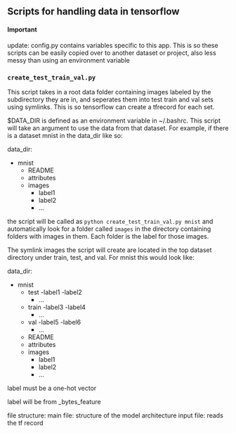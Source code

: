 ## Scripts for handling data in tensorflow

#### Important
update: config.py contains variables specific to this app. This is so these scripts can be easily
copied over to another dataset or project, also less messy than using an environment variable

### `create_test_train_val.py`
This script takes in a root data folder containing images labeled by the subdirectory they are in,
and seperates them into test train and val sets using symlinks. This is so tensorflow can create
a tfrecord for each set.

$DATA_DIR is defined as an environment variable in ~/.bashrc. This script will take an argument to
use the data from that dataset. For example, if there is a dataset mnist in the data_dir like so:

data_dir:
   - mnist
      - README
      - attributes
      - images
         - label1
         - label2
         - ...

the script will be called as `python create_test_train_val.py mnist` and automatically look for a folder
called `images` in the directory containing folders with images in them. Each folder is the label for those
images.

The symlink images the script will create are located in the top dataset directory under train, test, and val.
For mnist this would look like:

data_dir:
   - mnist
      - test
         -label1
         -label2
         - ...
      - train
         -label3
         -label4
         - ...
      - val
         -label5
         -label6
         - ...
      - README
      - attributes
      - images
         - label1
         - label2
         - ...


label must be a one-hot vector

label will be from _bytes_feature

file structure:
   main file: structure of the model architecture
   input file: reads the tf record



